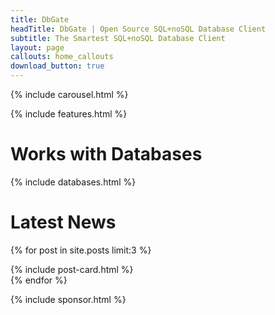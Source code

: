 ```yaml
---
title: DbGate
headTitle: DbGate | Open Source SQL+noSQL Database Client
subtitle: The Smartest SQL+noSQL Database Client
layout: page
callouts: home_callouts
download_button: true
---
```


{% include carousel.html %}

{% include features.html %}

# Works with Databases
{% include databases.html %}

# Latest News
{% for post in site.posts limit:3 %}
<div class="column is-12">
  {% include post-card.html %}
</div>
{% endfor %}


{% include sponsor.html %}